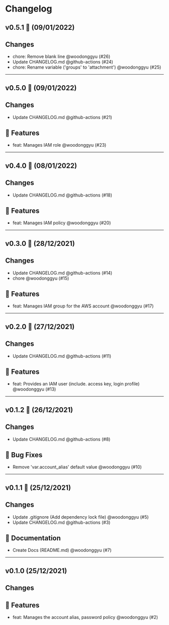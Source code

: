 # Changelog

## v0.5.1 🌈 (09/01/2022)
## Changes

- chore: Remove blank line @woodonggyu (#26)
- Update CHANGELOG.md @github-actions (#24)
- chore: Rename variable ('groups' to 'attachment') @woodonggyu (#25)

---

## v0.5.0 🌈 (09/01/2022)
## Changes

- Update CHANGELOG.md @github-actions (#21)

## 🚀 Features

- feat: Manages IAM role @woodonggyu (#23)

---

## v0.4.0 🌈 (08/01/2022)
## Changes

- Update CHANGELOG.md @github-actions (#18)

## 🚀 Features

- feat: Manages IAM policy @woodonggyu (#20)

---

## v0.3.0 🌈 (28/12/2021)
## Changes

- Update CHANGELOG.md @github-actions (#14)
- chore @woodonggyu (#15)

## 🚀 Features

- feat: Manages IAM group for the AWS account @woodonggyu (#17)

---

## v0.2.0 🌈 (27/12/2021)
## Changes

- Update CHANGELOG.md @github-actions (#11)

## 🚀 Features

- feat: Provides an IAM user (include. access key, login profile) @woodonggyu (#13)

---

## v0.1.2 🌈 (26/12/2021)
## Changes

- Update CHANGELOG.md @github-actions (#8)

## 🐛 Bug Fixes

- Remove 'var.account\_alias' default value @woodonggyu (#10)

---

## v0.1.1 🌈 (25/12/2021)
## Changes

- Update .gitignore (Add dependency lock file) @woodonggyu (#5)
- Update CHANGELOG.md @github-actions (#3)

## 📝 Documentation

- Create Docs (README.md) @woodonggyu (#7)

---

## v0.1.0 (25/12/2021)
## Changes

## 🚀 Features

- feat: Manages the account alias, password policy @woodonggyu (#2)
